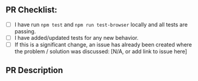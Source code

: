 ## PR Checklist:

- [ ] I have run `npm test` and `npm run test-browser` locally and all tests are passing.
- [ ] I have added/updated tests for any new behavior.
- [ ] If this is a significant change, an issue has already been created where the problem / solution was discussed: [N/A, or add link to issue here]

## PR Description

<!-- Describe Your PR Here! -->
